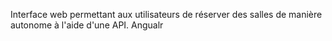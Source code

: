 Interface web permettant aux utilisateurs de réserver des salles de manière autonome à l'aide d'une API.
Angualr
